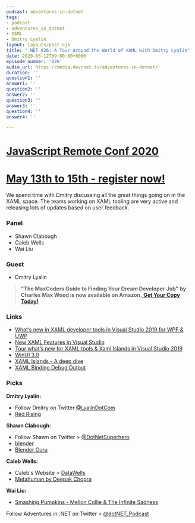 ```yaml
---
podcast: adventures-in-dotnet
tags:
- podcast
- adventures_in_dotnet
- XAML
- Dmitry Lyalin
layout: layouts/post.njk
title: ".NET 026: A Tour Around the World of XAML with Dmitry Lyalin"
date: 2020-05-12T09:00:00+0000
episode_number: '026'
audio_url: https://media.devchat.tv/adventures-in-dotnet/
duration: ''
question1: ''
answer1: ''
question2: ''
answer2: ''
question3: ''
answer3: ''
question4: ''
answer4: ''

---
```

# [JavaScript Remote Conf 2020](https://devchat.tv/conferences/javascript-remote-2020/ "JavaScript Remote Conf 2020")

# [May 13th to 15th - register now!](https://devchat.tv/conferences/javascript-remote-2020/ "JavaScript Remote Conf 2020")

We spend time with Dmitry discussing all the great things going on in the XAML space. The teams working on XAML tooling are very active and releasing lots of updates based on user feedback.

### **Panel**

* Shawn Clabough
* Caleb Wells​
* Wai Liu

### **Guest**

* Dmitry Lyalin

> **"The MaxCoders Guide to Finding Your Dream Developer Job" by Charles Max Wood is now available on Amazon.**[ **Get Your Copy Today!**](https://www.amazon.com/gp/product/B081MBL5C9/ref=as_li_ss_tl?ie=UTF8&linkCode=sl1&tag=devchattv-20&linkId=9d61363241636e2546ef46abba198746&language=en_US)

### **Links**

* [What’s new in XAML developer tools in Visual Studio 2019 for WPF & UWP](https://devblogs.microsoft.com/visualstudio/whats-new-in-xaml-developer-tools-in-visual-studio-2019-for-wpf-uwp/)
* [New XAML Features in Visual Studio](https://channel9.msdn.com/Shows/Visual-Studio-Toolbox/New-XAML-Features-in-Visual-Studio)
* [Tour what’s new for XAML tools & Xaml Islands in Visual Studio 2019](https://www.youtube.com/watch?v=NtRYWpaADRo&feature=youtu.be)
* [WinUI 3.0](https://github.com/microsoft/microsoft-ui-xaml/blob/master/docs/roadmap.md)
* [XAML Islands - A deep dive](https://blogs.windows.com/windowsdeveloper/2018/11/02/xaml-islands-a-deep-dive-part-1/)
* [XAML Binding Debug Output](https://marketplace.visualstudio.com/items?itemName=PeterSpa.XamlBinding)

### **Picks**

**Dmitry Lyalin:**

* Follow Dmitry on Twitter [@LyalinDotCom](https://twitter.com/LyalinDotCom)
* [Red Rising](https://www.amazon.com/Red-Rising-Trilogy-Book/dp/B0159URANK)

**Shawn Clabough:**

* Follow Shawn on Twitter > [@DotNetSuperhero](https://twitter.com/DotNetSuperhero)
* [blender](https://www.blender.org/)
* [Blender Guru](https://www.blenderguru.com/)

**Caleb Wells:**

* Caleb's Website > [DataWells](http://datawells.us/)
* [Metahuman by Deepak Chopra](https://www.penguinrandomhouse.com/books/27415/metahuman-by-deepak-chopra-md/)

**Wai Liu:**

* [Smashing Pumpkins - Mellon Collie & The Infinite Sadness](https://www.amazon.com.au/Mellon-Infinite-Sadness-Smashing-Pumpkins/dp/B000000WA4)

Follow Adventures in .NET on Twitter > [@dotNET_Podcast](https://twitter.com/dotNET_Podcast)
